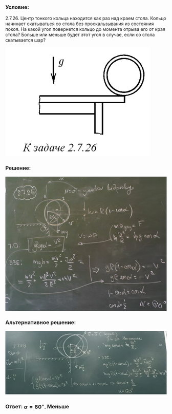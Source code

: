 ###  Условие: 

$2.7.26.$ Центр тонкого кольца находится как раз над краем стола. Кольцо начинает скатываться со стола без проскальзывания из состояния покоя. На какой угол повернется кольцо до момента отрыва его от края стола? Больше или меньше будет этот угол в случае, если со стола скатывается шар? 

![|453x340, 67%](../../img/2.7.26/statement.png) 

###  Решение: 

![|822x683, 67%](../../img/2.7.26/sol1.png) 

###  Альтернативное решение: 

![|1198x469, 67%](../../img/2.7.26/sol2.png) 

###  Ответ: $\alpha = 60^{\circ}.$ Меньше 

